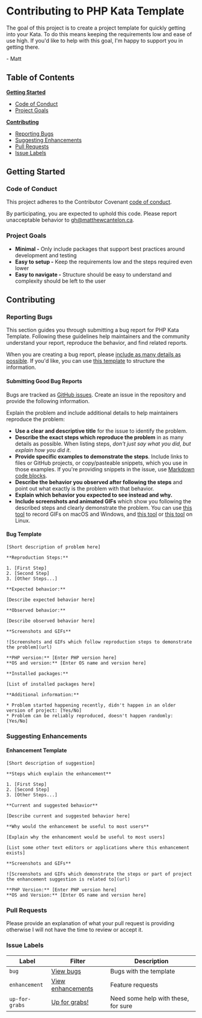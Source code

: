 # Contributing to PHP Kata Template

The goal of this project is to create a project template for quickly getting
into your Kata. To do this means keeping the requirements low and ease of use
high. If you'd like to help with this goal, I'm happy to support you in getting
there.

\- Matt

## Table of Contents

**[Getting Started](#getting-started)**

* [Code of Conduct](#code-of-conduct)
* [Project Goals](#project-goals)

**[Contributing](#contributing)**

* [Reporting Bugs](#reporting-bugs)
* [Suggesting Enhancements](#suggesting-enhancements)
* [Pull Requests](#pull-requests)
* [Issue Labels](#issue-labels)

## Getting Started

### Code of Conduct

This project adheres to the Contributor Covenant [code of
conduct](CODE_OF_CONDUCT.md).

By participating, you are expected to uphold this code. Please report
unacceptable behavior to [gh@matthewcantelon.ca](mailto:gh@matthewcantelon.ca).

### Project Goals

* **Minimal -** Only include packages that support best practices around development
	and testing
* **Easy to setup -** Keep the requirements low and the steps required even lower
* **Easy to navigate -** Structure should be easy to understand and complexity
	should be left to the user

## Contributing

### Reporting Bugs

This section guides you through submitting a bug report for PHP Kata Template.
Following these guidelines help maintainers and the community understand your
report, reproduce the behavior, and find related reports.

When you are creating a bug report, please [include as many details as
possible](#submitting-good-bug-reports). If you'd like, you can use [this
template](#bug-template) to structure the information.

#### Submitting Good Bug Reports

Bugs are tracked as [GitHub issues](https://guides.github.com/features/issues/).
Create an issue in the repository and provide the following information.

Explain the problem and include additional details to help maintainers reproduce
the problem:

* **Use a clear and descriptive title** for the issue to identify the problem.
* **Describe the exact steps which reproduce the problem** in as many details as
	possible. When listing steps, _don't just say what you did, but explain how
	you did it_.
* **Provide specific examples to demonstrate the steps**. Include links to files
	or GitHub projects, or copy/pasteable snippets, which you use in those
	examples. If you're providing snippets in the issue, use
	[Markdown code blocks](https://help.github.com/articles/markdown-basics/#multiple-lines).
* **Describe the behavior you observed after following the steps** and point
	out what exactly is the problem with that behavior.
* **Explain which behavior you expected to see instead and why.**
* **Include screenshots and animated GIFs** which show you following the
	described steps and clearly demonstrate the problem.
	You can use [this tool](http://www.cockos.com/licecap/) to record GIFs on
	macOS and Windows, and [this tool](https://github.com/colinkeenan/silentcast)
	or [this tool](https://github.com/GNOME/byzanz) on Linux.

#### Bug Template

```
[Short description of problem here]

**Reproduction Steps:**

1. [First Step]
2. [Second Step]
3. [Other Steps...]

**Expected behavior:**

[Describe expected behavior here]

**Observed behavior:**

[Describe observed behavior here]

**Screenshots and GIFs**

![Screenshots and GIFs which follow reproduction steps to demonstrate the problem](url)

**PHP version:** [Enter PHP version here]
**OS and version:** [Enter OS name and version here]

**Installed packages:**

[List of installed packages here]

**Additional information:**

* Problem started happening recently, didn't happen in an older version of project: [Yes/No]
* Problem can be reliably reproduced, doesn't happen randomly: [Yes/No]
```

### Suggesting Enhancements

#### Enhancement Template

```
[Short description of suggestion]

**Steps which explain the enhancement**

1. [First Step]
2. [Second Step]
3. [Other Steps...]

**Current and suggested behavior**

[Describe current and suggested behavior here]

**Why would the enhancement be useful to most users**

[Explain why the enhancement would be useful to most users]

[List some other text editors or applications where this enhancement exists]

**Screenshots and GIFs**

![Screenshots and GIFs which demonstrate the steps or part of project the enhancement suggestion is related to](url)

**PHP Version:** [Enter PHP version here]
**OS and Version:** [Enter OS name and version here]
```

### Pull Requests

Please provide an explanation of what your pull request is providing otherwise I
will not have the time to review or accept it.

### Issue Labels

| Label | Filter | Description |
| --- | --- | --- |
| `bug` | [View bugs][filter-bug] | Bugs with the template |
| `enhancement` | [View enhancements][filter-enhancements] | Feature requests |
| `up-for-grabs` | [Up for grabs!][filter-grabs] | Need some help with these, for sure |

[filter-bug]: https://github.com/mattcan/php-kata-template/labels/bug
[filter-enhancements]: https://github.com/mattcan/php-kata-template/labels/enhancement
[filter-grabs]: https://github.com/mattcan/php-kata-template/labels/up-for-grabs
